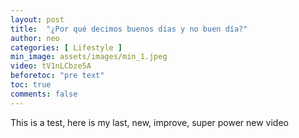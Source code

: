 ```yaml
---
layout: post
title:  "¿Por qué decimos buenos días y no buen día?"
author: neo
categories: [ Lifestyle ]
min_image: assets/images/min_1.jpeg
video: tV1nLCbze5A
beforetoc: "pre text"
toc: true
comments: false
---
```



This is a test, here is my last, new, improve, super power new video
